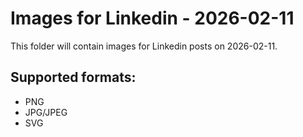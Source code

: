 # Images for Linkedin - 2026-02-11

This folder will contain images for Linkedin posts on 2026-02-11.

## Supported formats:
- PNG
- JPG/JPEG
- SVG
